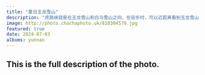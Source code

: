 ```yaml
---
title: "夏日玉龙雪山"
description: "虎跳峡就是在玉龙雪山和白马雪山之间，在徒步时，可以近距离看到玉龙雪山，不过时值夏季，近距离的这一段玉龙在雪线以下，所以我们看到的是没有雪的玉龙山。"
image: http://photo.chachaphoto.uk/810304579.jpg
featured: true
date: 2024-07-03
albums: yunnan
---
```


## This is the full description of the photo.
